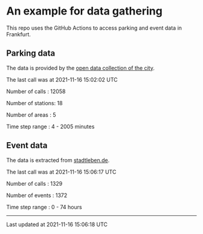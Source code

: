 # An example for data gathering

This repo uses the GitHub Actions to access parking and event data in Frankfurt.

## Parking data
The data is provided by the [open data collection of the city](https://www.offenedaten.frankfurt.de/).

The last call was at 2021-11-16 15:02:02 UTC

Number of calls   : 12058

Number of stations:    18

Number of areas   :     5

Time step range   :     4 -  2005 minutes


## Event data
The data is extracted from [stadtleben.de](https://stadtleben.de/frankfurt/).

The last call was at 2021-11-16 15:06:17 UTC

Number of calls   : 1329

Number of events  : 1372

Time step range   :    0 -   74 hours


----

Last updated at 2021-11-16 15:06:18 UTC
